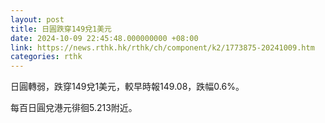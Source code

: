 ```yaml
---
layout: post
title: 日圓跌穿149兌1美元
date: 2024-10-09 22:45:48.000000000 +08:00
link: https://news.rthk.hk/rthk/ch/component/k2/1773875-20241009.htm
categories: rthk
---
```


日圓轉弱，跌穿149兌1美元，較早時報149.08，跌幅0.6%。

每百日圓兌港元徘徊5.213附近。

